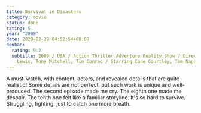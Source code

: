 ```yaml
---
title: Survival in Disasters
category: movie
status: done
rating: 5
year: "2009"
date: 2020-02-28 04:52:54+08:00
douban:
  rating: 9.2
  subtitle: 2009 / USA / Action Thriller Adventure Reality Show / Directed by Mark
    Lewis, Tony Mitchell, Tim Conrad / Starring Cade Courtley, Tom Nagel
---
```


A must-watch, with content, actors, and revealed details that are quite realistic! Some details are not perfect, but such work is unique and well-produced. The second episode made me cry. The eighth one made me despair. The tenth one felt like a familiar storyline. It's so hard to survive. Struggling, fighting, just to catch one more breath.
